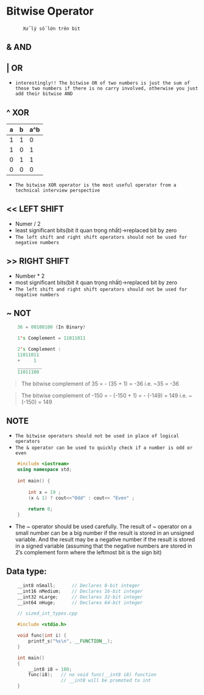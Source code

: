 # Bitwise Operator
$~~~~~~~~~~$ `Xử lý số lớn trên bit`
## & AND

## | OR
- `interestingly!! The bitwise OR of two numbers is just the sum of those two numbers if there is no carry involved, otherwise you just add their bitwise AND`

## ^ XOR
| a  | b  | a^b|
|----|----|----|
|1   |1   |0   |
|1   |0   |1   |
|0   |1   |1   |
|0   |0   |0   |

- `The bitwise XOR operator is the most useful operator from a technical interview perspective`
## << LEFT SHIFT

- Numer / 2
- least significant bits(bit ít quan trọng nhất)->replaced bit by zero
- `The left shift and right shift operators should not be used for negative numbers`

## >> RIGHT SHIFT

- Number * 2
- most significant bits(bit ít quan trọng nhất)->replaced bit by zero
- `The left shift and right shift operators should not be used for negative numbers`

## ~ NOT
```c++
    36 = 00100100 (In Binary)

    1's Complement = 11011011 

    2's Complement :   
    11011011
    +     1
    _________
    11011100    
```
>The bitwise complement of 35 = - (35 + 1) = -36 i.e. ~35 = -36

>The bitwise complement of -150 = - (-150 + 1) = - (-149) = 149 i.e. ~(-150) = 149

## NOTE

- `The bitwise operators should not be used in place of logical operators`
- `The & operator can be used to quickly check if a number is odd or even`
```c++
    #include <iostream>
    using namespace std;
    
    int main() {
    
        int x = 19 ;
        (x & 1) ? cout<<"Odd" : cout<< "Even" ;
        
        return 0;
    }
```

- The ~ operator should be used carefully. The result of ~ operator on a small number can be a big number if the result is stored in an unsigned variable. And the result may be a negative number if the result is stored in a signed variable (assuming that the negative numbers are stored in 2’s complement form where the leftmost bit is the sign bit)

## Data type:
```c++
    __int8 nSmall;      // Declares 8-bit integer
    __int16 nMedium;    // Declares 16-bit integer
    __int32 nLarge;     // Declares 32-bit integer
    __int64 nHuge;      // Declares 64-bit integer

    // sized_int_types.cpp

    #include <stdio.h>

    void func(int i) {
        printf_s("%s\n", __FUNCTION__);
    }

    int main()
    {
        __int8 i8 = 100;
        func(i8);   // no void func(__int8 i8) function
                    // __int8 will be promoted to int
    }
```


